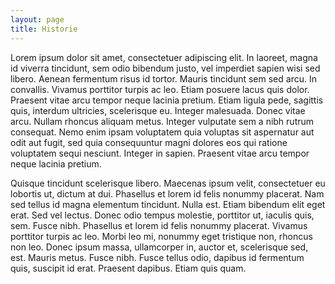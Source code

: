 ```yaml
---
layout: page
title: Historie
---
```

<p>
Lorem ipsum dolor sit amet, consectetuer adipiscing elit. In laoreet, magna id viverra tincidunt, sem odio bibendum justo, vel imperdiet sapien wisi sed libero. Aenean fermentum risus id tortor. Mauris tincidunt sem sed arcu. In convallis. Vivamus porttitor turpis ac leo. Etiam posuere lacus quis dolor. Praesent vitae arcu tempor neque lacinia pretium. Etiam ligula pede, sagittis quis, interdum ultricies, scelerisque eu. Integer malesuada. Donec vitae arcu. Nullam rhoncus aliquam metus. Integer vulputate sem a nibh rutrum consequat. Nemo enim ipsam voluptatem quia voluptas sit aspernatur aut odit aut fugit, sed quia consequuntur magni dolores eos qui ratione voluptatem sequi nesciunt. Integer in sapien. Praesent vitae arcu tempor neque lacinia pretium.
</p><p>
Quisque tincidunt scelerisque libero. Maecenas ipsum velit, consectetuer eu lobortis ut, dictum at dui. Phasellus et lorem id felis nonummy placerat. Nam sed tellus id magna elementum tincidunt. Nulla est. Etiam bibendum elit eget erat. Sed vel lectus. Donec odio tempus molestie, porttitor ut, iaculis quis, sem. Fusce nibh. Phasellus et lorem id felis nonummy placerat. Vivamus porttitor turpis ac leo. Morbi leo mi, nonummy eget tristique non, rhoncus non leo. Donec ipsum massa, ullamcorper in, auctor et, scelerisque sed, est. Mauris metus. Fusce nibh. Fusce tellus odio, dapibus id fermentum quis, suscipit id erat. Praesent dapibus. Etiam quis quam.
</p>